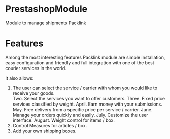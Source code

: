 PrestashopModule
================

Module to manage shipments Packlink


Features
========
Among the most interesting features Packlink module are simple installation, easy configuration and friendly and full integration with one of the best courier services in the world.

It also allows:
1. The user can select the service / carrier with whom you would like to receive your goods.<br/>
Two. Select the services you want to offer customers.
Three. Fixed price services classified by weight.
April. Earn money with your submissions.
May. Free delivery from a specific price per service / carrier.
June. Manage your orders quickly and easily.
July. Customize the user interface.
August. Weight control for items / box.
9. Control Measures for articles / box.
10. Add your own shipping boxes.
